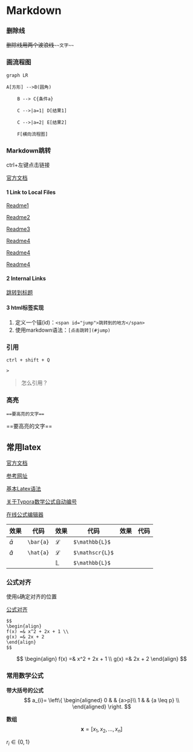 # Markdown



### 删除线



~~删除线用两个波浪线~~`~~文字~~`

### 画流程图

```mermaid
graph LR

A[方形] -->B(圆角)

    B --> C{条件a}

    C -->|a=1| D[结果1]

    C -->|a=2| E[结果2]

    F[横向流程图]
```

### Markdown跳转

ctrl+左键点击链接

[官方文档](https://support.typora.io/Links/#Internal%20Links)

#### 1 Link to Local Files

[Readme1](Readme1.md)

[Readme2](../Docs/Readme2.markdown)

[Readme3](Readme3)

[Readme4](/User/root/Docs/Readme1.md)

[Readme4](C:/Develop/Docs/Readme1.md)

[Readme4](file:///User/root/Docs/Readme1.md)

#### 2 Internal Links

[跳转到标题](#Markdown)

#### **3 html标签实现**

1. 定义一个锚(id)：`<span id="jump">跳转到的地方</span>`
2. 使用markdown语法：`[点击跳转](#jump)`



### 引用

`ctrl + shift + Q`

`>`

> 怎么引用？



### 高亮

```
==要高亮的文字==
```

==要高亮的文字==





## 常用latex

[官方文档](https://support.typora.io/Math/)

[参考网址](<https://katex.org/docs/supported.html>)

[基本Latex语法](https://www.zybuluo.com/codeep/note/163962#mjx-eqn-eqsample)

[关于Typora数学公式自动编号](https://www.cnblogs.com/nowgood/p/Latexstart.html#_nav_8)

[在线公式编辑器](<http://latex.codecogs.com/eqneditor/editor.php>)

| 效果      | 代码      | 效果          | 代码            | 效果 | 代码 |
| --------- | --------- | ------------- | --------------- | ---- | ---- |
| $\bar{a}$ | `\bar{a}` | $\mathcal{L}$ | `$\mathbb{L}$`  |      |      |
| $\hat{a}$ | `\hat{a}` | $\mathscr{L}$ | `$\mathscr{L}$` |      |      |
|           |           | $\mathbb{L}$  | `$\mathbb{L}$`  |      |      |

### 公式对齐

使用`&`确定对齐的位置

[公式对齐](https://blog.csdn.net/bendanban/article/details/77336206)

```
$$
\begin{align}
f(x) =& x^2 + 2x + 1 \\
g(x) =& 2x + 2
\end{align}
$$
```

$$
\begin{align}
f(x) =& x^2 + 2x + 1 \\
g(x) =& 2x + 2
\end{align}
$$

### 常用数学公式

**带大括号的公式**
$$
a_{i}=
\left\{ 
    \begin{aligned}
        0 & & {a>p}\\ 
        1 & & {a \leq p} \\
    \end{aligned} 
\right.
$$

**数组**
$$
\mathbf{x}=[x_1, x_2,...,x_n]
$$


$r_i \in \{0, 1\}$

